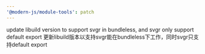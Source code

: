 ```yaml
---
'@modern-js/module-tools': patch
---
```


update libuild version to support svgr in bundleless, and svgr only support default export
更新libuild版本以支持svgr能在bundleless下工作，同时svgr只支持default export
